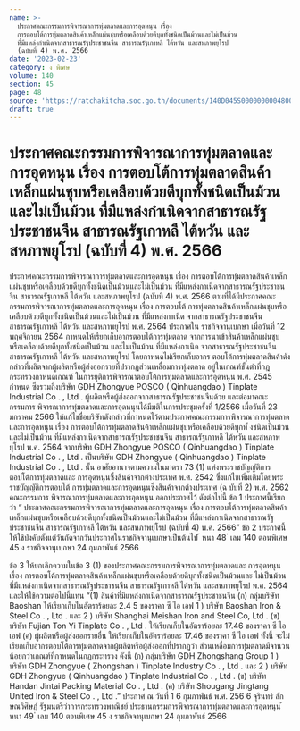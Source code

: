 ```yaml
---
name: >-
  ประกาศคณะกรรมการพิจารณาการทุ่มตลาดและการอุดหนุน เรื่อง
  การตอบโต้การทุ่มตลาดสินค้าเหล็กแผ่นชุบหรือเคลือบด้วยดีบุกทั้งชนิดเป็นม้วนและไม่เป็นม้วน
  ที่มีแหล่งกำเนิดจากสาธารณรัฐประชาชนจีน สาธารณรัฐเกาหลี ไต้หวัน และสหภาพยุโรป
  (ฉบับที่ 4) พ.ศ. 2566
date: '2023-02-23'
category: ง พิเศษ
volume: 140
section: 45
page: 48
source: 'https://ratchakitcha.soc.go.th/documents/140D045S0000000004800.pdf'
draft: true
---
```


# ประกาศคณะกรรมการพิจารณาการทุ่มตลาดและการอุดหนุน เรื่อง การตอบโต้การทุ่มตลาดสินค้าเหล็กแผ่นชุบหรือเคลือบด้วยดีบุกทั้งชนิดเป็นม้วนและไม่เป็นม้วน ที่มีแหล่งกำเนิดจากสาธารณรัฐประชาชนจีน สาธารณรัฐเกาหลี ไต้หวัน และสหภาพยุโรป (ฉบับที่ 4) พ.ศ. 2566

ประกาศคณะกรรมการพิจารณาการทุ่มตลาดและการอุดหนุน เรื่อง การตอบโต้การทุ่มตลาดสินค้าเหล็กแผ่นชุบหรือเคลือบด้วยดีบุกทั้งชนิดเป็นม้วนและไม่เป็นม้วน ที่มีแหล่งกาเนิดจากสาธารณรัฐประชาชนจีน สาธารณรัฐเกาหลี ไต้หวัน และสหภาพยุโรป (ฉบับที่ 4) พ.ศ. 2566 ตามที่ได้มีประกาศคณะกรรมการพิจารณาการทุ่มตลาดและการอุดหนุน เรื่อง การตอบโต้ การทุ่มตลาดสินค้าเหล็กแผ่นชุบหรือเคลือบด้วยดีบุกทั้งชนิดเป็นม้วนและไม่เป็นม้วน ที่มีแหล่งกาเนิด จากสาธารณรัฐประชาชนจีน สาธารณรัฐเกาหลี ไต้หวัน และสหภาพยุโรป พ.ศ. 2564 ประกาศใน ราชกิจจานุเบกษา เมื่อวันที่ 12 พฤศจิกายน 2564 กาหนดให้เรียกเก็บอากรตอบโต้การทุ่มตลาด จากการนาเข้าสินค้าเหล็กแผ่นชุบหรือเคลือบด้วยดีบุกทั้งชนิดเป็นม้วน และไม่เป็นม้วน ที่มีแหล่งกาเนิด จากสาธารณรัฐประชาชนจีน สาธารณรัฐเกาหลี ไต้หวัน และสหภาพยุโรป โดยกาหนดไม่เรียกเก็บอากร ตอบโต้การทุ่มตลาดสินค้าดังกล่าวที่ผลิตจากผู้ผลิตหรือผู้ส่งออกรายที่ปรากฏส่วนเหลื่อมการทุ่มตลาด อยู่ในเกณฑ์ขั้นต่าที่กฎกระทรวงกาหนดเกณฑ์ ในการยุติการพิจารณาตอบโต้การทุ่มตลาดและการอุดหนุน พ.ศ. 2545 กำหนด ซึ่งรวมถึงบริษัท GDH Zhongyue POSCO ( Qinhuangdao ) Tinplate Industrial Co . , Ltd . ผู้ผลิตหรือผู้ส่งออกจากสาธารณรัฐประชาชนจีนด้วย และต่อมาคณะกรรมการ พิจารณาการทุ่มตลาดและการอุดหนุนได้มีมติในการประชุมครั้งที่ 1/2566 เมื่อวันที่ 23 มกราคม 2566 ให้แก้ไขชื่อบริษัทดังกล่าวที่กาหนดไว้ตามประกาศคณะกรรมการพิจารณาการทุ่มตลาดและการอุดหนุน เรื่อง การตอบโต้การทุ่มตลาดสินค้าเหล็กแผ่นชุบหรือเคลือบด้วยดีบุกทั้ งชนิดเป็นม้วนและไม่เป็นม้วน ที่มีแหล่งกาเนิดจากสาธารณรัฐประชาชนจีน สาธารณรัฐเกาหลี ไต้หวัน และสหภาพยุโรป พ.ศ. 2564 จากบริษัท GDH Zhongyue POSCO ( Qinhuangdao ) Tinplate Industrial Co . , Ltd . เป็นบริษัท GDH Zhongyue ( Qinhuangdao ) Tinplate Industrial Co . , Ltd . นั้น อาศัยอานาจตามความในมาตรา 73 (1) แห่งพระราชบัญญัติการตอบโต้การทุ่มตลาดและ การอุดหนุนซึ่งสินค้าจากต่างประเทศ พ.ศ. 2542 ซึ่งแก้ไขเพิ่มเติมโดยพระราชบัญญัติการตอบโต้ การทุ่มตลาดและการอุดหนุนซึ่งสินค้าจากต่างประเทศ (ฉ บับที่ 2) พ.ศ. 2562 คณะกรรมการ พิจารณาการทุ่มตลาดและการอุดหนุน ออกประกาศไว้ ดังต่อไปนี้ ข้อ 1 ประกาศนี้เรียกว่า “ ประกาศคณะกรรมการพิจารณาการทุ่มตลาดและการอุดหนุน เรื่อง การตอบโต้การทุ่มตลาดสินค้าเหล็กแผ่นชุบหรือเคลือบด้วยดีบุกทั้งชนิดเป็นม้วนและไม่เป็นม้วน ที่มีแหล่งกาเนิดจากสาธารณรัฐประชาชนจีน สาธารณรัฐเกาหลี ไต้หวัน และสหภาพยุโรป (ฉบับที่ 4) พ.ศ. 2566” ข้อ 2 ประกาศนี้ให้ใช้บังคับตั้งแต่วันถัดจากวันประกาศในราชกิจจานุเบกษาเป็นต้นไป ้ หนา 48 ่ เลม 140 ตอนพิเศษ 45 ง ราชกิจจานุเบกษา 24 กุมภาพันธ์ 2566

ข้อ 3 ให้ยกเลิกความในข้อ 3 (1) ของประกาศคณะกรรมการพิจารณาการทุ่มตลาดและ การอุดหนุน เรื่อง การตอบโต้การทุ่มตลาดสินค้าเหล็กแผ่นชุบหรือเคลือบด้วยดีบุกทั้งชนิดเป็นม้วนและ ไม่เป็นม้วน ที่มีแหล่งกาเนิดจากสาธารณรัฐประชาชนจีน สาธารณรัฐเกาหลี ไต้หวัน และสหภาพยุโรป พ.ศ. 2564 และให้ใช้ความต่อไปนี้แทน “(1) สินค้าที่มีแหล่งกาเนิดจากสาธารณรัฐประชาชนจีน (ก) กลุ่มบริษัท Baoshan ให้เรียกเก็บในอัตราร้อยละ 2.4 5 ของราคา ซี ไอ เอฟ 1 ) บริษัท Baoshan Iron & Steel Co . , Ltd . และ 2 ) บริษัท Shanghai Meishan Iron and Steel Co, Ltd . (ข) บริษัท Fujian Ton Yi Tinplate Co . , Ltd . ให้เรียกเก็บในอัตราร้อยละ 17.46 ของราคา ซี ไอ เอฟ (ค) ผู้ผลิตหรือผู้ส่งออกรายอื่น ให้เรียกเก็บในอัตราร้อยละ 17.46 ของราคา ซี ไอ เอฟ ทั้งนี้ จะไม่เรียกเก็บอากรตอบโต้การทุ่มตลาดจากผู้ผลิตหรือผู้ส่งออกที่ปรากฏว่า ส่วนเหลื่อมการทุ่มตลาดมีจานวนน้อยกว่าเกณฑ์ที่กาหนดในกฎกระทรวง ดังนี้ (ก) กลุ่มบริษัท GDH Zhongshang Group 1 ) บริษัท GDH Zhongyue ( Zhongshan ) Tinplate Industry Co . , Ltd . และ 2 ) บริษัท GDH Zhongyue ( Qinhuangdao ) Tinplate Industrial Co . , Ltd . (ข) บริษัท Handan Jintai Packing Material Co . , Ltd . (ค) บริษัท Shougang Jingtang United Iron & Steel Co . , Ltd .” ประกาศ ณ วันที่ 1 6 กุมภาพันธ์ พ.ศ. 256 6 จุรินทร์ ลักษณวิศิษฏ์ รัฐมนตรีว่าการกระทรวงพาณิชย์ ประธานกรรมการพิจารณาการทุ่มตลาดและการอุดหนุน ้ หนา 49 ่ เลม 140 ตอนพิเศษ 45 ง ราชกิจจานุเบกษา 24 กุมภาพันธ์ 2566
